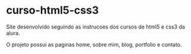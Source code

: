 # curso-html5-css3

Site desenvolvido seguindo as instrucoes dos cursos de html5 e css3 da alura.

O projeto possui as paginas home, sobre mim, blog, portfolio e contato.
